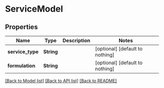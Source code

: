 # ServiceModel


## Properties
Name | Type | Description | Notes
------------ | ------------- | ------------- | -------------
**service_type** | **String** |  | [optional] [default to nothing]
**formulation** | **String** |  | [optional] [default to nothing]


[[Back to Model list]](../README.md#models) [[Back to API list]](../README.md#api-endpoints) [[Back to README]](../README.md)


